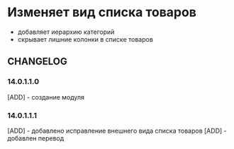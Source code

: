 # Изменяет вид списка товаров

- добавляет иерархию категорий
- скрывает лишние колонки в списке товаров

## CHANGELOG
### 14.0.1.1.0
[ADD] - создание модуля
### 14.0.1.1.1
[ADD] - добавлено исправление внешнего вида списка товаров
[ADD] - добавлен перевод